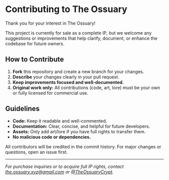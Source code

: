 # Contributing to The Ossuary

Thank you for your interest in The Ossuary!

This project is currently for sale as a complete IP, but we welcome any suggestions or improvements that help clarify, document, or enhance the codebase for future owners.

## How to Contribute

1. **Fork** this repository and create a new branch for your changes.
2. **Describe** your changes clearly in your pull request.
3. **Keep improvements focused and well-documented.**
4. **Original work only:** All contributions (code, art, lore) must be your own or fully licensed for commercial use.

## Guidelines

- **Code:** Keep it readable and well-commented.
- **Documentation:** Clear, concise, and helpful for future developers.
- **Assets:** Only add art/lore if you have full rights to transfer them.
- **No malicious code or dependencies.**

All contributors will be credited in the commit history. For major changes or questions, open an issue first.

---

*For purchase inquiries or to acquire full IP rights, contact the.ossuary.xyz@gmail.com or [@TheOssuaryCrypt](https://twitter.com/TheOssuaryCrypt).*
